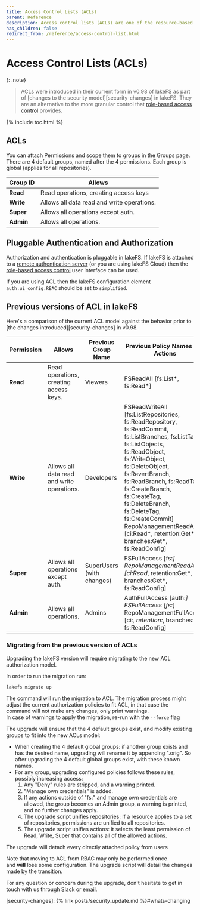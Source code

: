 ```yaml
---
title: Access Control Lists (ACLs)
parent: Reference
description: Access control lists (ACLs) are one of the resource-based options that you can use to manage access to your repositories and objects. There are limits to managing permissions using ACLs.
has_children: false
redirect_from: /reference/access-control-list.html
---
```


# Access Control Lists (ACLs)

{: .note}
> ACLs were introduced in their current form in v0.98 of lakeFS as part of [changes to the security model][security-changes] in lakeFS. They are an alternative to the more granular control that [role-based access control](rbac.html) provides.


{% include toc.html %}

## ACLs

You can attach Permissions and scope them to groups in the Groups page.
There are 4 default groups, named after the 4 permissions. Each group is global (applies for all repositories).

| Group ID  | Allows                                     | 
|-----------|--------------------------------------------|
| **Read**  | Read operations, creating access keys      |
| **Write** | Allows all data read and write operations. |
| **Super** | Allows all operations except auth.         |
| **Admin** | Allows all operations.                     |

## Pluggable Authentication and Authorization

Authorization and authentication is pluggable in lakeFS. If lakeFS is attached to a [remote authentication server](remote-authenticator.html) (or you are using lakeFS Cloud) then the [role-based access control](rbac.html) user interface can be used.

If you are using ACL then the lakeFS configuration element `auth.ui_config.RBAC` should be set to `simplified`.

## Previous versions of ACL in lakeFS

Here's a comparison of the current ACL model against the behavior prior to [the changes introduced][security-changes] in v0.98.

| Permission | Allows                                     | Previous Group Name       | Previous Policy Names and Actions                                                                                                                                                                                                                                                                                                                                                | 
|------------|--------------------------------------------|---------------------------|----------------------------------------------------------------------------------------------------------------------------------------------------------------------------------------------------------------------------------------------------------------------------------------------------------------------------------------------------------------------------------|
| **Read**   | Read operations, creating access keys.     | Viewers                   | FSReadAll \[fs:List*, fs:Read*]                                                                                                                                                                                                                                                                                                                                                  |
| **Write**  | Allows all data read and write operations. | Developers                | FSReadWriteAll \[fs:ListRepositories, fs:ReadRepository, fs:ReadCommit, fs:ListBranches, fs:ListTags, fs:ListObjects, fs:ReadObject, fs:WriteObject, fs:DeleteObject, fs:RevertBranch, fs:ReadBranch, fs:ReadTag, fs:CreateBranch, fs:CreateTag, fs:DeleteBranch, fs:DeleteTag, fs:CreateCommit] RepoManagementReadAll \[ci:Read*, retention:Get*, branches:Get*, fs:ReadConfig] |
| **Super**  | Allows all operations except auth.         | SuperUsers (with changes) | FSFullAccess  \[fs:*] RepoManagementReadAll \[ci:Read*, retention:Get*, branches:Get*, fs:ReadConfig]                                                                                                                                                                                                                                                                            |
| **Admin**  | Allows all operations.                     | Admins                    | AuthFullAccess \[auth:*]  FSFullAccess \[fs:*]  RepoManagementFullAccess \[ci:*, retention:*, branches:*, fs:ReadConfig]                                                                                                                                                                                                                                                         |

### Migrating from the previous version of ACLs

Upgrading the lakeFS version will require migrating to the new ACL authorization model.

In order to run the migration run:
```
lakefs migrate up
```

The command will run the migration to ACL. The migration process might adjust the current authorization policies to fit ACL, in that case the command will not make any changes, only print warnings.  
In case of warnings to apply the migration, re-run with the  `--force`  flag

The upgrade will ensure that the 4 default groups exist, and modify existing groups to fit into the new ACLs model:
-  When creating the 4 default global groups: if another group exists and has the desired name, upgrading will rename it by appending ".orig". So after upgrading the 4 default global groups exist, with these known names.
- For any group, upgrading configured policies follows these rules, possibly increasing access:
    1. Any "Deny" rules are stripped, and a warning printed.
    2. "Manage own credentials" is added.
    3. If any actions outside of "fs:" and manage own credentials are allowed, the group becomes an Admin group, a warning is printed, and no further changes apply.
    4. The upgrade script unifies repositories: If a resource applies to a set of repositories, permissions are unified to all repositories.
    5. The upgrade script unifies actions: it selects the least permission of Read, Write, Super that contains all of the allowed actions.

The upgrade will detach every directly attached policy from users 

Note that moving to ACL from RBAC may only be performed once and **will** lose some configuration.  The upgrade script will detail the changes made by the transition.

For any question or concern during the upgrade, don't hesitate to get in touch with us through [Slack](https://lakefs.io/slack) or [email](mailto:support@treeverse.io).

[security-changes]:  {% link posts/security_update.md %}#whats-changing
